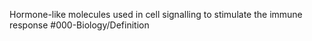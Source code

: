 Hormone-like molecules used in cell signalling to stimulate the immune response
#000-Biology/Definition 